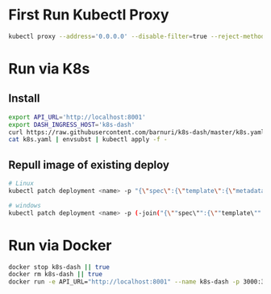 # First Run Kubectl Proxy

```bash
kubectl proxy --address='0.0.0.0' --disable-filter=true --reject-methods="POST,PUT,PATCH"
```


# Run via K8s

## Install

```bash
export API_URL='http://localhost:8001'
export DASH_INGRESS_HOST='k8s-dash'
curl https://raw.githubusercontent.com/barnuri/k8s-dash/master/k8s.yaml -o ./k8s.yaml
cat k8s.yaml | envsubst | kubectl apply -f -
```

## Repull image of existing deploy
```bash
# Linux
kubectl patch deployment <name> -p "{\"spec\":{\"template\":{\"metadata\":{\"annotations\":{\"date\":\"`date +'%s'`\"}}}}}"

# windows
kubectl patch deployment <name> -p (-join("{\""spec\"":{\""template\"":{\""metadata\"":{\""annotations\"":{\""date\"":\""" , $(Get-Date -Format o).replace(':','-').replace('+','_') , "\""}}}}}"))
```

# Run via Docker

```bash
docker stop k8s-dash || true
docker rm k8s-dash || true
docker run -e API_URL="http://localhost:8001" --name k8s-dash -p 3000:3000 barnuri23/k8s-dash:latest
```

